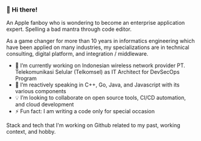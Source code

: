 ### 👋 Hi there!

An Apple fanboy who is wondering to become an enterprise application expert. 
Spelling a bad mantra through code editor. 

As a game changer for more than 10 years in informatics engineering which have been applied on many industries, my specializations are in technical consulting, digital platform, and integration / middleware. 

- 🔭 I’m currently working on Indonesian wireless network provider PT. Telekomunikasi Selular (Telkomsel) as IT Architect for DevSecOps Program
- 🌱 I’m reactively speaking in C++, Go, Java, and Javascript with its various components 
- 💡 I’m looking to collaborate on open source tools, CI/CD automation, and cloud development
- ⚡ Fun fact: I am writing a code only for special occasion

Stack and tech that I'm working on Github related to my past, working context, and hobby.



